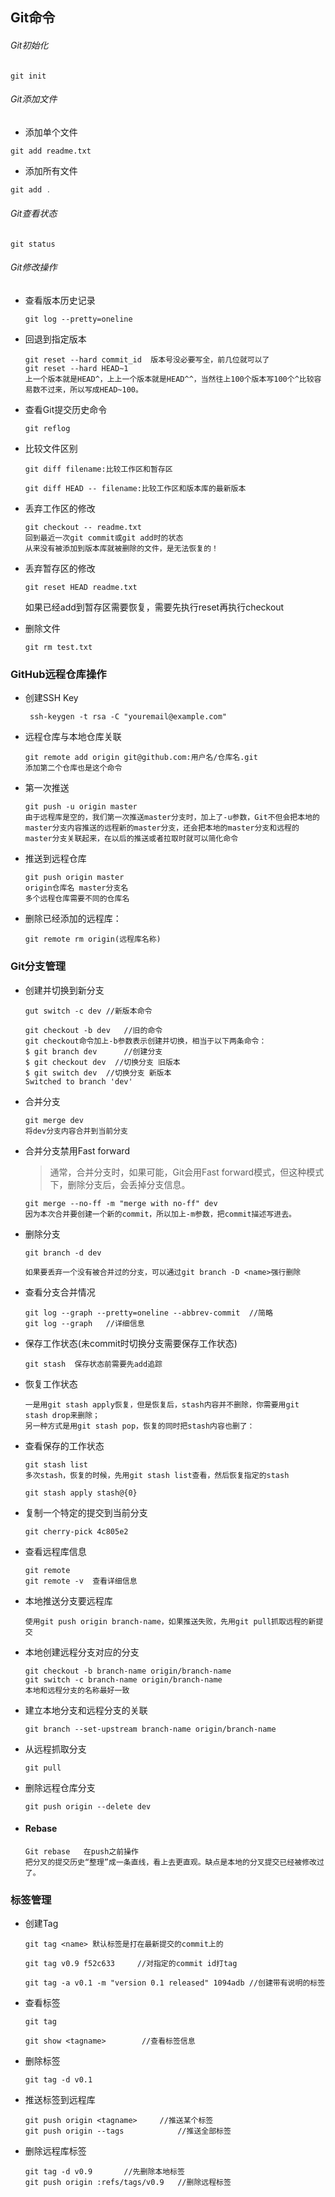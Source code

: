 ## Git命令


###### Git初始化

```
git init
```

###### Git添加文件
* 添加单个文件  
```
git add readme.txt
```
*  添加所有文件
```java
git add .
```

###### Git查看状态

```
git status
```

###### Git修改操作

* 查看版本历史记录

  ```
  git log --pretty=oneline
  ```

* 回退到指定版本

  ```
  git reset --hard commit_id  版本号没必要写全，前几位就可以了
  git reset --hard HEAD~1
  上一个版本就是HEAD^，上上一个版本就是HEAD^^，当然往上100个版本写100个^比较容易数不过来，所以写成HEAD~100。
  ```

* 查看Git提交历史命令

  ```
  git reflog
  ```

* 比较文件区别

  ```
  git diff filename:比较工作区和暂存区
  
  git diff HEAD -- filename:比较工作区和版本库的最新版本
  ```

* 丢弃工作区的修改

  ```
  git checkout -- readme.txt
  回到最近一次git commit或git add时的状态
  从来没有被添加到版本库就被删除的文件，是无法恢复的！
  ```

* 丢弃暂存区的修改

  ```
  git reset HEAD readme.txt
  ```

  如果已经add到暂存区需要恢复，需要先执行reset再执行checkout

* 删除文件

  ```
  git rm test.txt
  ```

### GitHub远程仓库操作

* 创建SSH Key

  ```
   ssh-keygen -t rsa -C "youremail@example.com"
  ```

* 远程仓库与本地仓库关联

  ```
  git remote add origin git@github.com:用户名/仓库名.git
  添加第二个仓库也是这个命令
  ```

* 第一次推送

  ```
  git push -u origin master
  由于远程库是空的，我们第一次推送master分支时，加上了-u参数，Git不但会把本地的master分支内容推送的远程新的master分支，还会把本地的master分支和远程的master分支关联起来，在以后的推送或者拉取时就可以简化命令
  ```

* 推送到远程仓库

  ```
  git push origin master
  origin仓库名 master分支名
  多个远程仓库需要不同的仓库名
  ```

* 删除已经添加的远程库：

  ```
  git remote rm origin(远程库名称)
  ```

### Git分支管理

* 创建并切换到新分支

  ```
  gut switch -c dev	//新版本命令
  
  git checkout -b dev	//旧的命令
  git checkout命令加上-b参数表示创建并切换，相当于以下两条命令：
  $ git branch dev  	//创建分支
  $ git checkout dev  //切换分支 旧版本
  $ git switch dev	//切换分支 新版本
  Switched to branch 'dev'
  ```

* 合并分支

  ```
  git merge dev
  将dev分支内容合并到当前分支
  ```

* 合并分支禁用Fast forward 

  > 通常，合并分支时，如果可能，Git会用Fast forward模式，但这种模式下，删除分支后，会丢掉分支信息。

  

  ```
  git merge --no-ff -m "merge with no-ff" dev
  因为本次合并要创建一个新的commit，所以加上-m参数，把commit描述写进去。
  ```

* 删除分支

  ```
  git branch -d dev
  
  如果要丢弃一个没有被合并过的分支，可以通过git branch -D <name>强行删除
  ```

* 查看分支合并情况

  ```
  git log --graph --pretty=oneline --abbrev-commit  //简略
  git log --graph	//详细信息
  ```

* 保存工作状态(未commit时切换分支需要保存工作状态)

  ```
  git stash  保存状态前需要先add追踪
  ```

* 恢复工作状态

  ```
  一是用git stash apply恢复，但是恢复后，stash内容并不删除，你需要用git stash drop来删除；
  另一种方式是用git stash pop，恢复的同时把stash内容也删了：
  ```

* 查看保存的工作状态

  ```
  git stash list
  多次stash，恢复的时候，先用git stash list查看，然后恢复指定的stash
  
  git stash apply stash@{0}
  ```

* 复制一个特定的提交到当前分支

  ```
  git cherry-pick 4c805e2 
  ```

* 查看远程库信息

  ```
  git remote 
  git remote -v  查看详细信息
  ```

* 本地推送分支要远程库

  ```
  使用git push origin branch-name，如果推送失败，先用git pull抓取远程的新提交
  ```

* 本地创建远程分支对应的分支

  ```
  git checkout -b branch-name origin/branch-name
  git switch -c branch-name origin/branch-name
  本地和远程分支的名称最好一致
  ```

* 建立本地分支和远程分支的关联

  ```
  git branch --set-upstream branch-name origin/branch-name
  ```

* 从远程抓取分支

  ```
  git pull 
  ```

* 删除远程仓库分支

  ```
  git push origin --delete dev
  ```

* #### Rebase

  ```
  Git rebase   在push之前操作 
  把分叉的提交历史“整理”成一条直线，看上去更直观。缺点是本地的分叉提交已经被修改过了。
  ```


### 标签管理

* 创建Tag

  ```
  git tag <name> 默认标签是打在最新提交的commit上的
  
  git tag v0.9 f52c633     //对指定的commit id打tag
  
  git tag -a v0.1 -m "version 0.1 released" 1094adb	//创建带有说明的标签
  ```

* 查看标签

  ```
  git tag
  
  git show <tagname>		//查看标签信息
  ```

* 删除标签

  ```
  git tag -d v0.1
  ```

* 推送标签到远程库

  ```
  git push origin <tagname>		//推送某个标签
  git push origin --tags			//推送全部标签
  ```

* 删除远程库标签

  ```
  git tag -d v0.9		//先删除本地标签
  git push origin :refs/tags/v0.9	//删除远程标签
  ```


